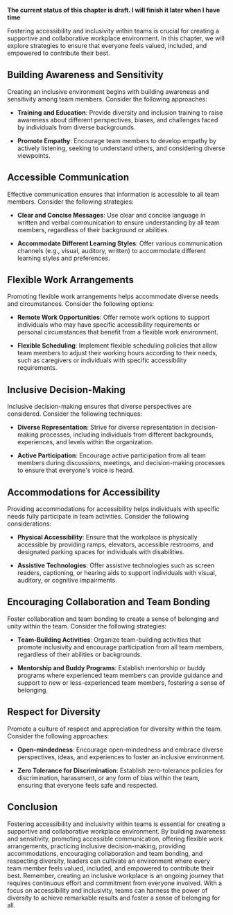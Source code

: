 **The current status of this chapter is draft. I will finish it later when I have time**

Fostering accessibility and inclusivity within teams is crucial for creating a supportive and collaborative workplace environment. In this chapter, we will explore strategies to ensure that everyone feels valued, included, and empowered to contribute their best.

**Building Awareness and Sensitivity**
--------------------------------------

Creating an inclusive environment begins with building awareness and sensitivity among team members. Consider the following approaches:

* **Training and Education**: Provide diversity and inclusion training to raise awareness about different perspectives, biases, and challenges faced by individuals from diverse backgrounds.

* **Promote Empathy**: Encourage team members to develop empathy by actively listening, seeking to understand others, and considering diverse viewpoints.

**Accessible Communication**
----------------------------

Effective communication ensures that information is accessible to all team members. Consider the following strategies:

* **Clear and Concise Messages**: Use clear and concise language in written and verbal communication to ensure understanding by all team members, regardless of their background or abilities.

* **Accommodate Different Learning Styles**: Offer various communication channels (e.g., visual, auditory, written) to accommodate different learning styles and preferences.

**Flexible Work Arrangements**
------------------------------

Promoting flexible work arrangements helps accommodate diverse needs and circumstances. Consider the following options:

* **Remote Work Opportunities**: Offer remote work options to support individuals who may have specific accessibility requirements or personal circumstances that benefit from a flexible work environment.

* **Flexible Scheduling**: Implement flexible scheduling policies that allow team members to adjust their working hours according to their needs, such as caregivers or individuals with specific accessibility requirements.

**Inclusive Decision-Making**
-----------------------------

Inclusive decision-making ensures that diverse perspectives are considered. Consider the following techniques:

* **Diverse Representation**: Strive for diverse representation in decision-making processes, including individuals from different backgrounds, experiences, and levels within the organization.

* **Active Participation**: Encourage active participation from all team members during discussions, meetings, and decision-making processes to ensure that everyone's voice is heard.

**Accommodations for Accessibility**
------------------------------------

Providing accommodations for accessibility helps individuals with specific needs fully participate in team activities. Consider the following considerations:

* **Physical Accessibility**: Ensure that the workplace is physically accessible by providing ramps, elevators, accessible restrooms, and designated parking spaces for individuals with disabilities.

* **Assistive Technologies**: Offer assistive technologies such as screen readers, captioning, or hearing aids to support individuals with visual, auditory, or cognitive impairments.

**Encouraging Collaboration and Team Bonding**
----------------------------------------------

Foster collaboration and team bonding to create a sense of belonging and unity within the team. Consider the following strategies:

* **Team-Building Activities**: Organize team-building activities that promote inclusivity and encourage participation from all team members, regardless of their abilities or backgrounds.

* **Mentorship and Buddy Programs**: Establish mentorship or buddy programs where experienced team members can provide guidance and support to new or less-experienced team members, fostering a sense of belonging.

**Respect for Diversity**
-------------------------

Promote a culture of respect and appreciation for diversity within the team. Consider the following approaches:

* **Open-mindedness**: Encourage open-mindedness and embrace diverse perspectives, ideas, and experiences to foster an inclusive environment.

* **Zero Tolerance for Discrimination**: Establish zero-tolerance policies for discrimination, harassment, or any form of bias within the team, ensuring that everyone feels safe and respected.

**Conclusion**
--------------

Fostering accessibility and inclusivity within teams is essential for creating a supportive and collaborative workplace environment. By building awareness and sensitivity, promoting accessible communication, offering flexible work arrangements, practicing inclusive decision-making, providing accommodations, encouraging collaboration and team bonding, and respecting diversity, leaders can cultivate an environment where every team member feels valued, included, and empowered to contribute their best. Remember, creating an inclusive workplace is an ongoing journey that requires continuous effort and commitment from everyone involved. With a focus on accessibility and inclusivity, teams can harness the power of diversity to achieve remarkable results and foster a sense of belonging for all.
